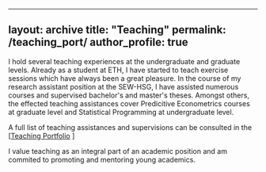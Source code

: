 
---
layout: archive
title: "Teaching"
permalink: /teaching_port/
author_profile: true
---

I hold several teaching experiences at the undergraduate and graduate levels. Already as a student at ETH, I have started to teach exercise sessions which have always been a great pleasure. 
In the course of my research assistant position at the SEW-HSG, I have assisted numerous courses and supervised bachelor's and master's theses. Amongst others, the effected teaching assistances cover Predicitive Econometrics courses at graduate level and Statistical Programming at undergraduate level.

A full list of teaching assistances and supervisions can be consulted in the [<a href="../files/github_Teaching_Portfolio.pdf" target="_blank" rel="noopener noreferrer">Teaching Portfolio</a> ]

I value teaching as an integral part of an academic position and am commited to promoting and mentoring young academics.

